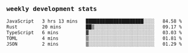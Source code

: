 <samp>
    <h3>weekly development stats</h3>
<!--START_SECTION:waka-->

```txt
JavaScript   3 hrs 13 mins   █████████████████████░░░░   84.58 %
Rust         20 mins         ██▒░░░░░░░░░░░░░░░░░░░░░░   09.17 %
TypeScript   6 mins          ▓░░░░░░░░░░░░░░░░░░░░░░░░   03.03 %
TOML         4 mins          ▒░░░░░░░░░░░░░░░░░░░░░░░░   01.81 %
JSON         2 mins          ▒░░░░░░░░░░░░░░░░░░░░░░░░   01.29 %
```

<!--END_SECTION:waka-->
</samp>
